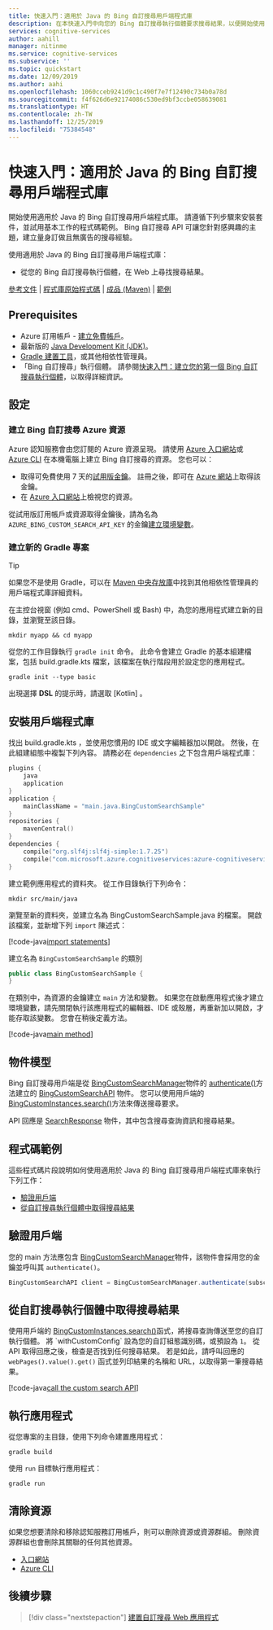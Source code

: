 ```yaml
---
title: 快速入門：適用於 Java 的 Bing 自訂搜尋用戶端程式庫
description: 在本快速入門中向您的 Bing 自訂搜尋執行個體要求搜尋結果，以便開始使用適用於 Java 的 Bing 自訂搜尋用戶端程式庫。
services: cognitive-services
author: aahill
manager: nitinme
ms.service: cognitive-services
ms.subservice: ''
ms.topic: quickstart
ms.date: 12/09/2019
ms.author: aahi
ms.openlocfilehash: 1060cceb9241d9c1c490f7e7f12490c734b0a78d
ms.sourcegitcommit: f4f626d6e92174086c530ed9bf3ccbe058639081
ms.translationtype: HT
ms.contentlocale: zh-TW
ms.lasthandoff: 12/25/2019
ms.locfileid: "75384548"
---
```

# <a name="quickstart-bing-custom-search-client-library-for-java"></a>快速入門：適用於 Java 的 Bing 自訂搜尋用戶端程式庫

開始使用適用於 Java 的 Bing 自訂搜尋用戶端程式庫。 請遵循下列步驟來安裝套件，並試用基本工作的程式碼範例。 Bing 自訂搜尋 API 可讓您針對感興趣的主題，建立量身訂做且無廣告的搜尋經驗。

使用適用於 Java 的 Bing 自訂搜尋用戶端程式庫：

* 從您的 Bing 自訂搜尋執行個體，在 Web 上尋找搜尋結果。 

[參考文件](https://docs.microsoft.com/java/api/overview/azure/cognitiveservices/client/bingcustomsearch?view=azure-java-stable) | [程式庫原始程式碼](https://github.com/Azure/azure-sdk-for-net/tree/master/sdk/cognitiveservices/Search.BingCustomSearch) | [成品 (Maven)](https://search.maven.org/artifact/com.microsoft.azure.cognitiveservices/azure-cognitiveservices-customsearch/) | [範例](https://github.com/Azure-Samples/cognitive-services-java-sdk-samples)

## <a name="prerequisites"></a>Prerequisites

* Azure 訂用帳戶 - [建立免費帳戶](https://azure.microsoft.com/free/)。
* 最新版的 [Java Development Kit (JDK)](https://www.oracle.com/technetwork/java/javase/downloads/index.html)。
* [Gradle 建置工具](https://gradle.org/install/)，或其他相依性管理員。
* 「Bing 自訂搜尋」執行個體。 請參閱[快速入門：建立您的第一個 Bing 自訂搜尋執行個體](quick-start.md)，以取得詳細資訊。

## <a name="setting-up"></a>設定

### <a name="create-a-bing-custom-search-azure-resource"></a>建立 Bing 自訂搜尋 Azure 資源

Azure 認知服務會由您訂閱的 Azure 資源呈現。 請使用 [Azure 入口網站](https://docs.microsoft.com/azure/cognitive-services/cognitive-services-apis-create-account)或 [Azure CLI](https://docs.microsoft.com/azure/cognitive-services/cognitive-services-apis-create-account-cli) 在本機電腦上建立 Bing 自訂搜尋的資源。 您也可以：

* 取得可免費使用 7 天的[試用版金鑰](https://azure.microsoft.com/try/cognitive-services/#decision)。 註冊之後，即可在 [Azure 網站](https://azure.microsoft.com/try/cognitive-services/my-apis/)上取得該金鑰。  
* 在 [Azure 入口網站](https://portal.azure.com/)上檢視您的資源。

從試用版訂用帳戶或資源取得金鑰後，請為名為 `AZURE_BING_CUSTOM_SEARCH_API_KEY` 的金鑰[建立環境變數](https://docs.microsoft.com/azure/cognitive-services/cognitive-services-apis-create-account#configure-an-environment-variable-for-authentication)。

### <a name="create-a-new-gradle-project"></a>建立新的 Gradle 專案

> [!TIP]
> 如果您不是使用 Gradle，可以在 [Maven 中央存放庫](https://search.maven.org/artifact/com.microsoft.azure.cognitiveservices/azure-cognitiveservices-textanalytics/)中找到其他相依性管理員的用戶端程式庫詳細資料。

在主控台視窗 (例如 cmd、PowerShell 或 Bash) 中，為您的應用程式建立新的目錄，並瀏覽至該目錄。 

```console
mkdir myapp && cd myapp
```

從您的工作目錄執行 `gradle init` 命令。 此命令會建立 Gradle 的基本組建檔案，包括 build.gradle.kts  檔案，該檔案在執行階段用於設定您的應用程式。

```console
gradle init --type basic
```

出現選擇 **DSL** 的提示時，請選取 [Kotlin]  。

## <a name="install-the-client-library"></a>安裝用戶端程式庫 

找出 build.gradle.kts  ，並使用您慣用的 IDE 或文字編輯器加以開啟。 然後，在此組建組態中複製下列內容。 請務必在 `dependencies` 之下包含用戶端程式庫：

```kotlin
plugins {
    java
    application
}
application {
    mainClassName = "main.java.BingCustomSearchSample"
}
repositories {
    mavenCentral()
}
dependencies {
    compile("org.slf4j:slf4j-simple:1.7.25")
    compile("com.microsoft.azure.cognitiveservices:azure-cognitiveservices-customsearch:1.0.2")
}
```

建立範例應用程式的資料夾。 從工作目錄執行下列命令：

```console
mkdir src/main/java
```

瀏覽至新的資料夾，並建立名為 BingCustomSearchSample.java  的檔案。 開啟該檔案，並新增下列 `import` 陳述式：


[!code-java[import statements](~/cognitive-services-java-sdk-samples/Search/BingCustomSearch/src/main/java/BingCustomSearchSample.java?name=imports)]

建立名為 `BingCustomSearchSample` 的類別

```java
public class BingCustomSearchSample {
}
```

在類別中，為資源的金鑰建立 `main` 方法和變數。 如果您在啟動應用程式後才建立環境變數，請先關閉執行該應用程式的編輯器、IDE 或殼層，再重新加以開啟，才能存取該變數。 您會在稍後定義方法。

[!code-java[main method](~/cognitive-services-java-sdk-samples/Search/BingCustomSearch/src/main/java/BingCustomSearchSample.java?name=main)]

## <a name="object-model"></a>物件模型

Bing 自訂搜尋用戶端是從 [BingCustomSearchManager](https://docs.microsoft.com/java/api/com.microsoft.azure.cognitiveservices.search.customsearch.bingcustomsearchmanager?view=azure-java-stable)物件的 [authenticate()](https://docs.microsoft.com/java/api/com.microsoft.azure.cognitiveservices.search.customsearch.bingcustomsearchmanager.authenticate?view=azure-java-stable#com_microsoft_azure_cognitiveservices_search_customsearch_BingCustomSearchManager_authenticate_String_)方法建立的 [BingCustomSearchAPI](https://docs.microsoft.com/java/api/com.microsoft.azure.cognitiveservices.search.customsearch.bingcustomsearchapi?view=azure-java-stable) 物件。 您可以使用用戶端的 [BingCustomInstances.search()](https://docs.microsoft.com/java/api/com.microsoft.azure.cognitiveservices.search.customsearch.bingcustominstances.search?view=azure-java-stable#com_microsoft_azure_cognitiveservices_search_customsearch_BingCustomInstances_search__)方法來傳送搜尋要求。

API 回應是 [SearchResponse](https://docs.microsoft.com/java/api/com.microsoft.azure.cognitiveservices.search.customsearch.models.searchresponse?view=azure-java-stable) 物件，其中包含搜尋查詢資訊和搜尋結果。

## <a name="code-examples"></a>程式碼範例

這些程式碼片段說明如何使用適用於 Java 的 Bing 自訂搜尋用戶端程式庫來執行下列工作：

* [驗證用戶端](#authenticate-the-client)
* [從自訂搜尋執行個體中取得搜尋結果](#get-search-results-from-your-custom-search-instance)

## <a name="authenticate-the-client"></a>驗證用戶端

您的 main 方法應包含 [BingCustomSearchManager](https://docs.microsoft.com/java/api/com.microsoft.azure.cognitiveservices.search.customsearch.bingcustomsearchapi?view=azure-java-stable)物件，該物件會採用您的金鑰並呼叫其 `authenticate()`。

```java
BingCustomSearchAPI client = BingCustomSearchManager.authenticate(subscriptionKey);
```

## <a name="get-search-results-from-your-custom-search-instance"></a>從自訂搜尋執行個體中取得搜尋結果

使用用戶端的 [BingCustomInstances.search()](https://docs.microsoft.com/java/api/com.microsoft.azure.cognitiveservices.search.customsearch.bingcustominstances.search?view=azure-java-stable#com_microsoft_azure_cognitiveservices_search_customsearch_BingCustomInstances_search__)函式，將搜尋查詢傳送至您的自訂執行個體。 將 `withCustomConfig` 設為您的自訂組態識別碼，或預設為 `1`。 從 API 取得回應之後，檢查是否找到任何搜尋結果。 若是如此，請呼叫回應的 `webPages().value().get()` 函式並列印結果的名稱和 URL，以取得第一筆搜尋結果。 

[!code-java[call the custom search API](~/cognitive-services-java-sdk-samples/Search/BingCustomSearch/src/main/java/BingCustomSearchSample.java?name=runSample)]

## <a name="run-the-application"></a>執行應用程式

從您專案的主目錄，使用下列命令建置應用程式：

```console
gradle build
```

使用 `run` 目標執行應用程式：

```console
gradle run
```

## <a name="clean-up-resources"></a>清除資源

如果您想要清除和移除認知服務訂用帳戶，則可以刪除資源或資源群組。 刪除資源群組也會刪除其關聯的任何其他資源。

* [入口網站](../cognitive-services-apis-create-account.md#clean-up-resources)
* [Azure CLI](../cognitive-services-apis-create-account-cli.md#clean-up-resources)

## <a name="next-steps"></a>後續步驟

> [!div class="nextstepaction"]
> [建置自訂搜尋 Web 應用程式](./tutorials/custom-search-web-page.md)
